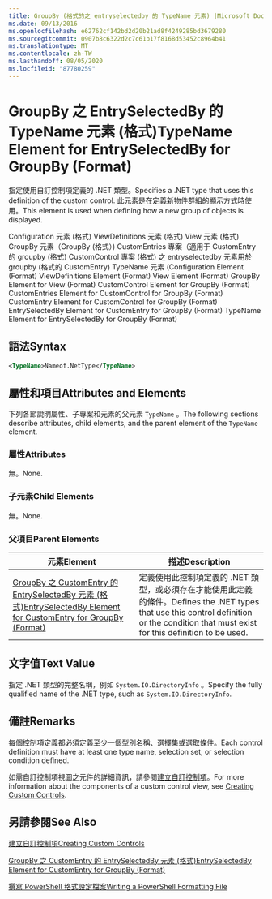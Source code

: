 ```yaml
---
title: GroupBy (格式的之 entryselectedby 的 TypeName 元素) |Microsoft Docs
ms.date: 09/13/2016
ms.openlocfilehash: e62762cf142bd2d20b21ad8f4249285bd3679280
ms.sourcegitcommit: 0907b8c6322d2c7c61b17f8168d53452c8964b41
ms.translationtype: MT
ms.contentlocale: zh-TW
ms.lasthandoff: 08/05/2020
ms.locfileid: "87780259"
---
```

# <a name="typename-element-for-entryselectedby-for-groupby-format"></a><span data-ttu-id="1ae33-102">GroupBy 之 EntrySelectedBy 的 TypeName 元素 (格式)</span><span class="sxs-lookup"><span data-stu-id="1ae33-102">TypeName Element for EntrySelectedBy for GroupBy (Format)</span></span>

<span data-ttu-id="1ae33-103">指定使用自訂控制項定義的 .NET 類型。</span><span class="sxs-lookup"><span data-stu-id="1ae33-103">Specifies a .NET type that uses this definition of the custom control.</span></span> <span data-ttu-id="1ae33-104">此元素是在定義新物件群組的顯示方式時使用。</span><span class="sxs-lookup"><span data-stu-id="1ae33-104">This element is used when defining how a new group of objects is displayed.</span></span>

<span data-ttu-id="1ae33-105">Configuration 元素 (格式) ViewDefinitions 元素 (格式) View 元素 (格式) GroupBy 元素（GroupBy (格式）) CustomEntries 專案（適用于 CustomEntry 的 groupby (格式) CustomControl 專案 (格式) 之 entryselectedby 元素用於 groupby (格式的 CustomEntry) TypeName 元素 (</span><span class="sxs-lookup"><span data-stu-id="1ae33-105">Configuration Element (Format) ViewDefinitions Element (Format) View Element (Format) GroupBy Element for View (Format) CustomControl Element for GroupBy (Format) CustomEntries Element for CustomControl for GroupBy (Format) CustomEntry Element for CustomControl for GroupBy (Format) EntrySelectedBy Element for CustomEntry for GroupBy (Format) TypeName Element for EntrySelectedBy for GroupBy (Format)</span></span>

## <a name="syntax"></a><span data-ttu-id="1ae33-106">語法</span><span class="sxs-lookup"><span data-stu-id="1ae33-106">Syntax</span></span>

```xml
<TypeName>Nameof.NetType</TypeName>
```

## <a name="attributes-and-elements"></a><span data-ttu-id="1ae33-107">屬性和項目</span><span class="sxs-lookup"><span data-stu-id="1ae33-107">Attributes and Elements</span></span>

<span data-ttu-id="1ae33-108">下列各節說明屬性、子專案和元素的父元素 `TypeName` 。</span><span class="sxs-lookup"><span data-stu-id="1ae33-108">The following sections describe attributes, child elements, and the parent element of the `TypeName` element.</span></span>

### <a name="attributes"></a><span data-ttu-id="1ae33-109">屬性</span><span class="sxs-lookup"><span data-stu-id="1ae33-109">Attributes</span></span>

<span data-ttu-id="1ae33-110">無。</span><span class="sxs-lookup"><span data-stu-id="1ae33-110">None.</span></span>

### <a name="child-elements"></a><span data-ttu-id="1ae33-111">子元素</span><span class="sxs-lookup"><span data-stu-id="1ae33-111">Child Elements</span></span>

<span data-ttu-id="1ae33-112">無。</span><span class="sxs-lookup"><span data-stu-id="1ae33-112">None.</span></span>

### <a name="parent-elements"></a><span data-ttu-id="1ae33-113">父項目</span><span class="sxs-lookup"><span data-stu-id="1ae33-113">Parent Elements</span></span>

|<span data-ttu-id="1ae33-114">元素</span><span class="sxs-lookup"><span data-stu-id="1ae33-114">Element</span></span>|<span data-ttu-id="1ae33-115">描述</span><span class="sxs-lookup"><span data-stu-id="1ae33-115">Description</span></span>|
|-------------|-----------------|
|[<span data-ttu-id="1ae33-116">GroupBy 之 CustomEntry 的 EntrySelectedBy 元素 (格式)</span><span class="sxs-lookup"><span data-stu-id="1ae33-116">EntrySelectedBy Element for CustomEntry for GroupBy (Format)</span></span>](./entryselectedby-element-for-customentry-for-groupby-format.md)|<span data-ttu-id="1ae33-117">定義使用此控制項定義的 .NET 類型，或必須存在才能使用此定義的條件。</span><span class="sxs-lookup"><span data-stu-id="1ae33-117">Defines the .NET types that use this control definition or the condition that must exist for this definition to be used.</span></span>|

## <a name="text-value"></a><span data-ttu-id="1ae33-118">文字值</span><span class="sxs-lookup"><span data-stu-id="1ae33-118">Text Value</span></span>

<span data-ttu-id="1ae33-119">指定 .NET 類型的完整名稱，例如 `System.IO.DirectoryInfo` 。</span><span class="sxs-lookup"><span data-stu-id="1ae33-119">Specify the fully qualified name of the .NET type, such as `System.IO.DirectoryInfo`.</span></span>

## <a name="remarks"></a><span data-ttu-id="1ae33-120">備註</span><span class="sxs-lookup"><span data-stu-id="1ae33-120">Remarks</span></span>

<span data-ttu-id="1ae33-121">每個控制項定義都必須定義至少一個型別名稱、選擇集或選取條件。</span><span class="sxs-lookup"><span data-stu-id="1ae33-121">Each control definition must have at least one type name, selection set, or selection condition defined.</span></span>

<span data-ttu-id="1ae33-122">如需自訂控制項視圖之元件的詳細資訊，請參閱[建立自訂控制項](./creating-custom-controls.md)。</span><span class="sxs-lookup"><span data-stu-id="1ae33-122">For more information about the components of a custom control view, see [Creating Custom Controls](./creating-custom-controls.md).</span></span>

## <a name="see-also"></a><span data-ttu-id="1ae33-123">另請參閱</span><span class="sxs-lookup"><span data-stu-id="1ae33-123">See Also</span></span>

[<span data-ttu-id="1ae33-124">建立自訂控制項</span><span class="sxs-lookup"><span data-stu-id="1ae33-124">Creating Custom Controls</span></span>](./creating-custom-controls.md)

[<span data-ttu-id="1ae33-125">GroupBy 之 CustomEntry 的 EntrySelectedBy 元素 (格式)</span><span class="sxs-lookup"><span data-stu-id="1ae33-125">EntrySelectedBy Element for CustomEntry for GroupBy (Format)</span></span>](./entryselectedby-element-for-customentry-for-groupby-format.md)

[<span data-ttu-id="1ae33-126">撰寫 PowerShell 格式設定檔案</span><span class="sxs-lookup"><span data-stu-id="1ae33-126">Writing a PowerShell Formatting File</span></span>](./writing-a-powershell-formatting-file.md)
